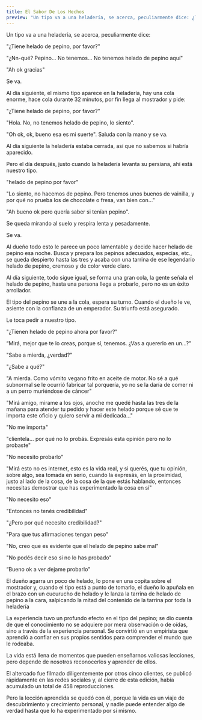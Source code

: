 ```yaml
---
title: El Sabor De Los Hechos
preview: "Un tipo va a una heladería, se acerca, peculiarmente dice: ¿Tiene helado de pepino, por favor?"
---
```


Un tipo va a una heladería, se acerca, peculiarmente dice:

"¿Tiene helado de pepino, por favor?"

"¿Nn-qué? Pepino... No tenemos... No tenemos helado de pepino aquí"

"Ah ok gracias"

Se va.

Al día siguiente, el mismo tipo aparece en la heladería, hay una cola enorme, hace cola durante 32 minutos, por fin llega al mostrador y pide:

"¿Tiene helado de pepino, por favor?"

"Hola. No, no tenemos helado de pepino, lo siento".

"Oh ok, ok, bueno esa es mi suerte". Saluda con la mano y se va.

Al día siguiente la heladería estaba cerrada, así que no sabemos si habría aparecido.

Pero el día después, justo cuando la heladería levanta su persiana, ahí está nuestro tipo.

"helado de pepino por favor"

"Lo siento, no hacemos de pepino. Pero tenemos unos buenos de vainilla, y por qué no prueba los de chocolate o fresa, van bien con..."

"Ah bueno ok pero quería saber si tenían pepino".

Se queda mirando al suelo y respira lenta y pesadamente.

Se va.

Al dueño todo esto le parece un poco lamentable y decide hacer helado de pepino esa noche. Busca y prepara los pepinos adecuados, especias, etc., se queda despierto hasta las tres y acaba con una tarrina de ese legendario helado de pepino, cremoso y de color verde claro.

Al día siguiente, todo sigue igual, se forma una gran cola, la gente señala el helado de pepino, hasta una persona llega a probarlo, pero no es un éxito arrollador.

El tipo del pepino se une a la cola, espera su turno. Cuando el dueño le ve, asiente con la confianza de un emperador. Su triunfo está asegurado.

Le toca pedir a nuestro tipo.

"¿Tienen helado de pepino ahora por favor?"

“Mirá, mejor que te lo creas, porque sí, tenemos. ¿Vas a quererlo en un...?"

"Sabe a mierda, ¿verdad?"

"¿Sabe a qué?"

"A mierda. Como vómito vegano frito en aceite de motor. No sé a qué subnormal se le ocurrió fabricar tal porquería, yo no se la daría de comer ni a un perro muriéndose de cáncer"

"Mirá amigo, mirame a los ojos, anoche me quedé hasta las tres de la mañana para atender tu pedido y hacer este helado porque sé que te importa este oficio y quiero servir a mi dedicada..."

"No me importa"

"clientela... por qué no lo probás. Expresás esta opinión pero no lo probaste"

"No necesito probarlo"

"Mirá esto no es internet, esto es la vida real, y si querés, que tu opinión, sobre algo, sea tomada en serio, cuando la expresás, en la proximidad, justo al lado de la cosa, de la cosa de la que estás hablando, entonces necesitas demostrar que has experimentado la cosa en sí"

"No necesito eso"

"Entonces no tenés credibilidad"

"¿Pero por qué necesito credibilidad?"

"Para que tus afirmaciones tengan peso"

"No, creo que es evidente que el helado de pepino sabe mal"

"No podés decir eso si no lo has probado"

“Bueno ok a ver dejame probarlo"

El dueño agarra un poco de helado, lo pone en una copita sobre el mostrador y, cuando el tipo está a punto de tomarlo, el dueño lo apuñala en el brazo con un cucurucho de helado y le lanza la tarrina de helado de pepino a la cara, salpicando la mitad del contenido de la tarrina por toda la heladería

La experiencia tuvo un profundo efecto en el tipo del pepino; se dio cuenta de que el conocimiento no se adquiere por mera observación o de oídas, sino a través de la experiencia personal. Se convirtió en un empirista que aprendió a confiar en sus propios sentidos para comprender el mundo que le rodeaba.

La vida está llena de momentos que pueden enseñarnos valiosas lecciones, pero depende de nosotros reconocerlos y aprender de ellos.

El altercado fue filmado diligentemente por otros cinco clientes, se publicó rápidamente en las redes sociales y, al cierre de esta edición, había acumulado un total de 458 reproducciones.

Pero la lección aprendida se quedó con él, porque la vida es un viaje de descubrimiento y crecimiento personal, y nadie puede entender algo de verdad hasta que lo ha experimentado por sí mismo.
